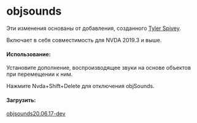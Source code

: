 # objsounds

Эти изменения основаны от добавления, созданного [Tyler Spivey](https://github.com/tspivey/).

Включает в себя совместимость для NVDA 2019.3 и выше.

#### Использование:

Установите дополнение, воспроизводящее звуки на основе объектов при перемещении к ним.

Нажмите Nvda+Shift+Delete для отключения objSounds.

#### Загрузить:
[objsounds20.06.17-dev](https://github.com/Christianlm/objsounds/releases/download/20.06.17/objsounds-20.06.17-dev.nvda-addon)
